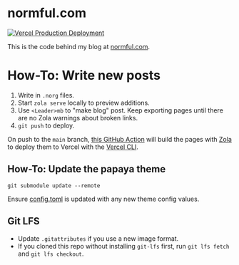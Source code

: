 # normful.com

[![Vercel Production Deployment](https://github.com/normful/blog/actions/workflows/deploy-prod-to-vercel.yaml/badge.svg)](https://github.com/normful/blog/actions/workflows/deploy-prod-to-vercel.yaml)

This is the code behind my blog at [normful.com](https://www.normful.com).

# How-To: Write new posts

1. Write in `.norg` files.
2. Start `zola serve` locally to preview additions.
3. Use `<Leader>mb` to "make blog" post. Keep exporting pages until there are no Zola warnings about broken links.
4. `git push` to deploy.
    
On push to the `main` branch, [this GitHub Action](https://github.com/normful/blog/actions) will build the pages with [Zola](https://www.getzola.org) to deploy them to Vercel with the [Vercel CLI](https://vercel.com/docs/cli).

## How-To: Update the papaya theme

```
git submodule update --remote
```

Ensure [config.toml](config.toml) is updated with any new theme config values.

## Git LFS

- Update `.gitattributes` if you use a new image format.
- If you cloned this repo without installing `git-lfs` first, run `git lfs fetch` and `git lfs checkout`.
